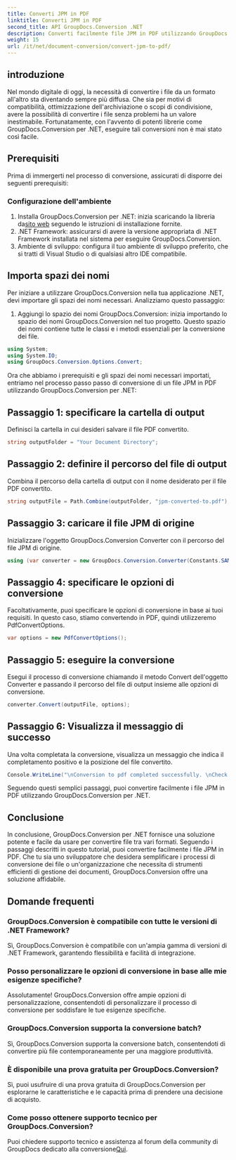 ```yaml
---
title: Converti JPM in PDF
linktitle: Converti JPM in PDF
second_title: API GroupDocs.Conversion .NET
description: Converti facilmente file JPM in PDF utilizzando GroupDocs.Conversion per .NET. Semplifica facilmente i processi di conversione dei file.
weight: 15
url: /it/net/document-conversion/convert-jpm-to-pdf/
---
```

## introduzione
Nel mondo digitale di oggi, la necessità di convertire i file da un formato all'altro sta diventando sempre più diffusa. Che sia per motivi di compatibilità, ottimizzazione dell'archiviazione o scopi di condivisione, avere la possibilità di convertire i file senza problemi ha un valore inestimabile. Fortunatamente, con l'avvento di potenti librerie come GroupDocs.Conversion per .NET, eseguire tali conversioni non è mai stato così facile.
## Prerequisiti
Prima di immergerti nel processo di conversione, assicurati di disporre dei seguenti prerequisiti:
### Configurazione dell'ambiente
1.  Installa GroupDocs.Conversion per .NET: inizia scaricando la libreria da[sito web](https://releases.groupdocs.com/conversion/net/) seguendo le istruzioni di installazione fornite.
2. .NET Framework: assicurarsi di avere la versione appropriata di .NET Framework installata nel sistema per eseguire GroupDocs.Conversion.
3. Ambiente di sviluppo: configura il tuo ambiente di sviluppo preferito, che si tratti di Visual Studio o di qualsiasi altro IDE compatibile.

## Importa spazi dei nomi
Per iniziare a utilizzare GroupDocs.Conversion nella tua applicazione .NET, devi importare gli spazi dei nomi necessari. Analizziamo questo passaggio:

1. Aggiungi lo spazio dei nomi GroupDocs.Conversion: inizia importando lo spazio dei nomi GroupDocs.Conversion nel tuo progetto. Questo spazio dei nomi contiene tutte le classi e i metodi essenziali per la conversione dei file.
```csharp
using System;
using System.IO;
using GroupDocs.Conversion.Options.Convert;
```

Ora che abbiamo i prerequisiti e gli spazi dei nomi necessari importati, entriamo nel processo passo passo di conversione di un file JPM in PDF utilizzando GroupDocs.Conversion per .NET:

## Passaggio 1: specificare la cartella di output
Definisci la cartella in cui desideri salvare il file PDF convertito.
```csharp
string outputFolder = "Your Document Directory";
```
## Passaggio 2: definire il percorso del file di output
Combina il percorso della cartella di output con il nome desiderato per il file PDF convertito.
```csharp
string outputFile = Path.Combine(outputFolder, "jpm-converted-to.pdf");
```
## Passaggio 3: caricare il file JPM di origine
Inizializzare l'oggetto GroupDocs.Conversion Converter con il percorso del file JPM di origine.
```csharp
using (var converter = new GroupDocs.Conversion.Converter(Constants.SAMPLE_JPM))
```
## Passaggio 4: specificare le opzioni di conversione
Facoltativamente, puoi specificare le opzioni di conversione in base ai tuoi requisiti. In questo caso, stiamo convertendo in PDF, quindi utilizzeremo PdfConvertOptions.
```csharp
var options = new PdfConvertOptions();
```
## Passaggio 5: eseguire la conversione
Esegui il processo di conversione chiamando il metodo Convert dell'oggetto Converter e passando il percorso del file di output insieme alle opzioni di conversione.
```csharp
converter.Convert(outputFile, options);
```
## Passaggio 6: Visualizza il messaggio di successo
Una volta completata la conversione, visualizza un messaggio che indica il completamento positivo e la posizione del file convertito.
```csharp
Console.WriteLine("\nConversion to pdf completed successfully. \nCheck output in {0}", outputFolder);
```
Seguendo questi semplici passaggi, puoi convertire facilmente i file JPM in PDF utilizzando GroupDocs.Conversion per .NET.

## Conclusione
In conclusione, GroupDocs.Conversion per .NET fornisce una soluzione potente e facile da usare per convertire file tra vari formati. Seguendo i passaggi descritti in questo tutorial, puoi convertire facilmente i file JPM in PDF. Che tu sia uno sviluppatore che desidera semplificare i processi di conversione dei file o un'organizzazione che necessita di strumenti efficienti di gestione dei documenti, GroupDocs.Conversion offre una soluzione affidabile.
## Domande frequenti
### GroupDocs.Conversion è compatibile con tutte le versioni di .NET Framework?
Sì, GroupDocs.Conversion è compatibile con un'ampia gamma di versioni di .NET Framework, garantendo flessibilità e facilità di integrazione.
### Posso personalizzare le opzioni di conversione in base alle mie esigenze specifiche?
Assolutamente! GroupDocs.Conversion offre ampie opzioni di personalizzazione, consentendoti di personalizzare il processo di conversione per soddisfare le tue esigenze specifiche.
### GroupDocs.Conversion supporta la conversione batch?
Sì, GroupDocs.Conversion supporta la conversione batch, consentendoti di convertire più file contemporaneamente per una maggiore produttività.
### È disponibile una prova gratuita per GroupDocs.Conversion?
Sì, puoi usufruire di una prova gratuita di GroupDocs.Conversion per esplorarne le caratteristiche e le capacità prima di prendere una decisione di acquisto.
### Come posso ottenere supporto tecnico per GroupDocs.Conversion?
 Puoi chiedere supporto tecnico e assistenza al forum della community di GroupDocs dedicato alla conversione[Qui](https://forum.groupdocs.com/c/conversion/11).